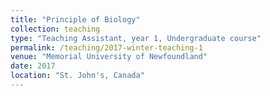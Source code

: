 ```yaml
---
title: "Principle of Biology"
collection: teaching
type: "Teaching Assistant, year 1, Undergraduate course"
permalink: /teaching/2017-winter-teaching-1
venue: "Memorial University of Newfoundland"
date: 2017
location: "St. John's, Canada"
---
```

